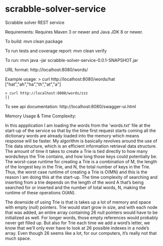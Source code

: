 # scrabble-solver-service
Scrabble solver REST service

Requirements:
  Requires Maven 3 or newer and Java JDK 8 or newer.

To build:
  mvn clean package

To run tests and coverage report:
  mvn clean verify


To run:
  mvn java -jar scrabble-solver-service-0.0.1-SNAPSHOT.jar

URL format:
    http://localhost:8080/words/<letters>

Example usage:
    > curl http://localhost:8080/words/hat
    ["hat","ah","ha","th","at","a"]

    > curl http://localhost:8080/words/zzz
    []
	
To see api documentation:
	http://localhost:8080/swagger-ui.html
	
	
Memory Usage & Time Complexity: 

In this appplication I am loading the words from the 'words.txt' file at the start-up of the service so that by the time 
first request starts coming all the dictionary words are already loaded into the memory which means response will be faster. 
My algorithm is basically revolves around the use of Trie data structure, which is an efficient information retrieval data structure.  
The amount of time it takes to create a Trie is tied directly to how many words/keys the Trie contains, and how long those 
keys could potentially be. The worst-case runtime for creating a Trie is a combination of M, the length of the longest key 
in the Trie, and N, the total number of keys in the Trie. Thus, the worst case runtime of creating a Trie is O(MN) and
this is the reason I am doing this at the start-up. The time complexity of searching and inserting from a trie depends on 
the length of the word A that’s being searched for or inserted and the number of total words, N, making the runtime of these 
operations O(AN).

The downside of using Trie is that is takes up a lot of memory and space with empty (null) pointers. Trie would start grow
in size, and with each node that was added, an entire array containing 26 null pointers would have to be initialized as well. 
For longer words, those empty references would probably never get filled up. But also for Trie each time we add a word’s letter,
we know that we’ll only ever have to look at 26 possible indexes in a node’s array. Even though 26 seems like a lot,
for our computers, it’s really not that much space.
